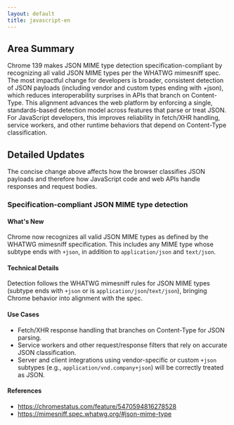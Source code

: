 ```yaml
---
layout: default
title: javascript-en
---
```


## Area Summary

Chrome 139 makes JSON MIME type detection specification-compliant by recognizing all valid JSON MIME types per the WHATWG mimesniff spec. The most impactful change for developers is broader, consistent detection of JSON payloads (including vendor and custom types ending with +json), which reduces interoperability surprises in APIs that branch on Content-Type. This alignment advances the web platform by enforcing a single, standards-based detection model across features that parse or treat JSON. For JavaScript developers, this improves reliability in fetch/XHR handling, service workers, and other runtime behaviors that depend on Content-Type classification.

## Detailed Updates

The concise change above affects how the browser classifies JSON payloads and therefore how JavaScript code and web APIs handle responses and request bodies.

### Specification-compliant JSON MIME type detection

#### What's New
Chrome now recognizes all valid JSON MIME types as defined by the WHATWG mimesniff specification. This includes any MIME type whose subtype ends with `+json`, in addition to `application/json` and `text/json`.

#### Technical Details
Detection follows the WHATWG mimesniff rules for JSON MIME types (subtype ends with `+json` or is `application/json`/`text/json`), bringing Chrome behavior into alignment with the spec.

#### Use Cases
- Fetch/XHR response handling that branches on Content-Type for JSON parsing.
- Service workers and other request/response filters that rely on accurate JSON classification.
- Server and client integrations using vendor-specific or custom `+json` subtypes (e.g., `application/vnd.company+json`) will be correctly treated as JSON.

#### References
- https://chromestatus.com/feature/5470594816278528
- https://mimesniff.spec.whatwg.org/#json-mime-type
